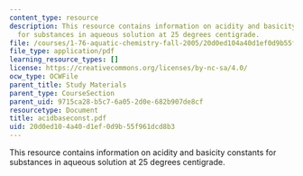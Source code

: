 ```yaml
---
content_type: resource
description: This resource contains information on acidity and basicity constants
  for substances in aqueous solution at 25 degrees centigrade.
file: /courses/1-76-aquatic-chemistry-fall-2005/20d0ed104a40d1ef0d9b55f961dcd8b3_acidbaseconst.pdf
file_type: application/pdf
learning_resource_types: []
license: https://creativecommons.org/licenses/by-nc-sa/4.0/
ocw_type: OCWFile
parent_title: Study Materials
parent_type: CourseSection
parent_uid: 9715ca28-b5c7-6a05-2d0e-682b907de8cf
resourcetype: Document
title: acidbaseconst.pdf
uid: 20d0ed10-4a40-d1ef-0d9b-55f961dcd8b3
---
```

This resource contains information on acidity and basicity constants for substances in aqueous solution at 25 degrees centigrade.